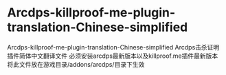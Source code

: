 # Arcdps-killproof-me-plugin-translation-Chinese-simplified
Arcdps-killproof-me-plugin-translation-Chinese-simplified
Arcdps击杀证明插件简体中文翻译文件
必须安装arcdps最新版本以及killproof.me插件最新版本
将此文件放在游戏目录/addons/arcdps/目录下生效
